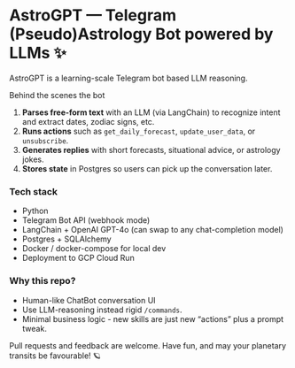 # AstroGPT — Telegram (Pseudo)Astrology Bot powered by LLMs ✨

AstroGPT is a learning-scale Telegram bot based LLM reasoning.

Behind the scenes the bot

1. **Parses free-form text** with an LLM (via LangChain) to recognize intent and extract dates, zodiac signs, etc.
2. **Runs actions** such as `get_daily_forecast`, `update_user_data`, or `unsubscribe`.
3. **Generates replies** with short forecasts, situational advice, or astrology jokes.
4. **Stores state** in Postgres so users can pick up the conversation later.

### Tech stack

* Python 
* Telegram Bot API (webhook mode)
* LangChain + OpenAI GPT-4o (can swap to any chat-completion model)
* Postgres + SQLAlchemy
* Docker / docker-compose for local dev
* Deployment to GCP Cloud Run

### Why this repo?

* Human-like ChatBot conversation UI
* Use LLM-reasoning instead rigid `/commands`.
* Minimal business logic - new skills are just new “actions” plus a prompt tweak.

Pull requests and feedback are welcome. Have fun, and may your planetary transits be favourable! 🪐